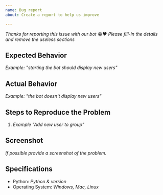 ```yaml
---
name: Bug report
about: Create a report to help us improve

---
```


*Thanks for reporting this issue with our bot* 😁❤️
*Please fill-in the details and remove the useless sections*

## Expected Behavior
*Example: "starting the bot should display new users"*

## Actual Behavior
*Example: "the bot doesn't display new users"*

## Steps to Reproduce the Problem

  1. *Example "Add new user to group"*

## Screenshot
*If possible provide a screenshot of the problem.*

## Specifications

  - Python: *Python & version*
  - Operating System: *Windows, Mac, Linux*
